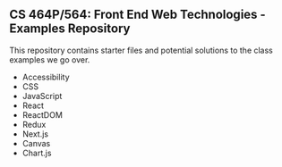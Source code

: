 ## CS 464P/564: Front End Web Technologies - Examples Repository

This repository contains starter files and potential solutions to the class examples we go over.

- Accessibility
- CSS
- JavaScript
- React
- ReactDOM
- Redux
- Next.js
- Canvas
- Chart.js
